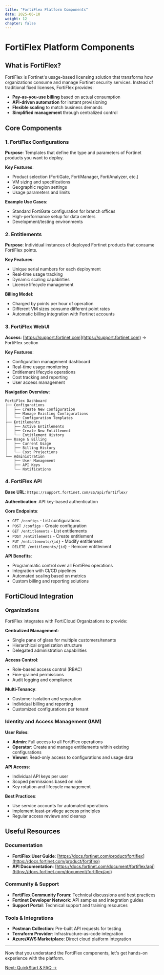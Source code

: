 ```yaml
---
title: "FortiFlex Platform Components"
date: 2025-06-10
weight: 12
chapter: false
---
```


# FortiFlex Platform Components

## What is FortiFlex?

FortiFlex is Fortinet's usage-based licensing solution that transforms how organizations consume and manage Fortinet security services. Instead of traditional fixed licenses, FortiFlex provides:

- **Pay-as-you-use billing** based on actual consumption
- **API-driven automation** for instant provisioning
- **Flexible scaling** to match business demands
- **Simplified management** through centralized control

## Core Components

### 1. FortiFlex Configurations

**Purpose**: Templates that define the type and parameters of Fortinet products you want to deploy.

**Key Features**:
- Product selection (FortiGate, FortiManager, FortiAnalyzer, etc.)
- VM sizing and specifications
- Geographic region settings
- Usage parameters and limits

**Example Use Cases**:
- Standard FortiGate configuration for branch offices
- High-performance setup for data centers
- Development/testing environments

### 2. Entitlements

**Purpose**: Individual instances of deployed Fortinet products that consume FortiFlex points.

**Key Features**:
- Unique serial numbers for each deployment
- Real-time usage tracking
- Dynamic scaling capabilities
- License lifecycle management

**Billing Model**:
- Charged by points per hour of operation
- Different VM sizes consume different point rates
- Automatic billing integration with Fortinet accounts

### 3. FortiFlex WebUI

**Access**: [https://support.fortinet.com](https://support.fortinet.com) → FortiFlex section

**Key Features**:
- Configuration management dashboard
- Real-time usage monitoring
- Entitlement lifecycle operations
- Cost tracking and reporting
- User access management

**Navigation Overview**:
```
FortiFlex Dashboard
├── Configurations
│   ├── Create New Configuration
│   ├── Manage Existing Configurations
│   └── Configuration Templates
├── Entitlements
│   ├── Active Entitlements
│   ├── Create New Entitlement
│   └── Entitlement History
├── Usage & Billing
│   ├── Current Usage
│   ├── Billing History
│   └── Cost Projections
└── Administration
    ├── User Management
    ├── API Keys
    └── Notifications
```

### 4. FortiFlex API

**Base URL**: `https://support.fortinet.com/ES/api/fortiflex/`

**Authentication**: API key-based authentication

**Core Endpoints**:
- `GET /configs` - List configurations
- `POST /configs` - Create configuration
- `GET /entitlements` - List entitlements  
- `POST /entitlements` - Create entitlement
- `PUT /entitlements/{id}` - Modify entitlement
- `DELETE /entitlements/{id}` - Remove entitlement

**API Benefits**:
- Programmatic control over all FortiFlex operations
- Integration with CI/CD pipelines
- Automated scaling based on metrics
- Custom billing and reporting solutions

## FortiCloud Integration

### Organizations

FortiFlex integrates with FortiCloud Organizations to provide:

**Centralized Management**:
- Single pane of glass for multiple customers/tenants
- Hierarchical organization structure
- Delegated administration capabilities

**Access Control**:
- Role-based access control (RBAC)
- Fine-grained permissions
- Audit logging and compliance

**Multi-Tenancy**:
- Customer isolation and separation
- Individual billing and reporting
- Customized configurations per tenant

### Identity and Access Management (IAM)

**User Roles**:
- **Admin**: Full access to all FortiFlex operations
- **Operator**: Create and manage entitlements within existing configurations
- **Viewer**: Read-only access to configurations and usage data

**API Access**:
- Individual API keys per user
- Scoped permissions based on role
- Key rotation and lifecycle management

**Best Practices**:
- Use service accounts for automated operations
- Implement least-privilege access principles
- Regular access reviews and cleanup

## Useful Resources

### Documentation
- **FortiFlex User Guide**: [https://docs.fortinet.com/product/fortiflex](https://docs.fortinet.com/product/fortiflex)
- **API Documentation**: [https://docs.fortinet.com/document/fortiflex/api](https://docs.fortinet.com/document/fortiflex/api)

### Community & Support
- **FortiFlex Community Forum**: Technical discussions and best practices
- **Fortinet Developer Network**: API samples and integration guides
- **Support Portal**: Technical support and training resources

### Tools & Integrations
- **Postman Collection**: Pre-built API requests for testing
- **Terraform Provider**: Infrastructure-as-code integration
- **Azure/AWS Marketplace**: Direct cloud platform integration

---

Now that you understand the FortiFlex components, let's get hands-on experience with the platform.

[Next: QuickStart & FAQ →](../02-quickstart/)
